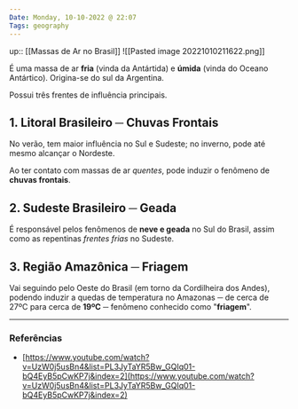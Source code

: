 ```yaml
---
Date: Monday, 10-10-2022 @ 22:07
Tags: geography
---
```

up:: [[Massas de Ar no Brasil]]
![[Pasted image 20221010211622.png]]

É uma massa de ar **fria** (vinda da Antártida) e **úmida** (vinda do Oceano Antártico). Origina-se do sul da Argentina.

Possui três frentes de influência principais.

## 1. Litoral Brasileiro ─ Chuvas Frontais
No verão, tem maior influência no Sul e Sudeste; no inverno, pode até mesmo alcançar o Nordeste.

Ao ter contato com massas de ar *quentes*, pode induzir o fenômeno de **chuvas frontais**.

## 2. Sudeste Brasileiro ─ Geada
É responsável pelos fenômenos de **neve e geada** no Sul do Brasil, assim como as repentinas *frentes frias* no Sudeste. 

## 3. Região Amazônica ─ Friagem
Vai seguindo pelo Oeste do Brasil (em torno da Cordilheira dos Andes), podendo induzir a quedas de temperatura no Amazonas ─ de cerca de 27ºC para cerca de **19ºC** ─ fenômeno conhecido como "**friagem**".

---
### Referências
- [https://www.youtube.com/watch?v=UzW0j5usBn4&list=PL3JyTaYR5Bw_GQIq01-bQ4EyB5pCwKP7j&index=2](https://www.youtube.com/watch?v=UzW0j5usBn4&list=PL3JyTaYR5Bw_GQIq01-bQ4EyB5pCwKP7j&index=2)